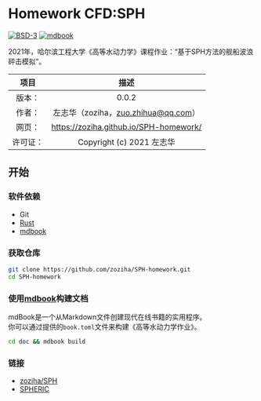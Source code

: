 # Homework CFD:SPH

[![BSD-3](https://img.shields.io/github/license/zoziha/SPH-homework?color=pink)](LICENSE)
[![mdbook](https://github.com/zoziha/SPH-homework/workflows/mdbook/badge.svg)](https://github.com/zoziha/SPH-homework/actions)

2021年，哈尔滨工程大学《高等水动力学》课程作业：“基于SPH方法的舰船波浪砰击模拟”。

| 项目 | 描述 |
| :-: | :-: |
| 版本： | 0.0.2 |
| 作者： | 左志华（zoziha，zuo.zhihua@qq.com） |
| 网页： | https://zoziha.github.io/SPH-homework/ |
| 许可证： | Copyright (c) 2021 左志华 |

## 开始

### 软件依赖

- Git
- [Rust](https://www.rust-lang.org/zh-CN/)
- [mdbook](https://github.com/rust-lang/mdBook)

### 获取仓库

```sh
git clone https://github.com/zoziha/SPH-homework.git
cd SPH-homework
```

### 使用[mdbook](https://github.com/rust-lang/mdBook)构建文档

mdBook是一个从Markdown文件创建现代在线书籍的实用程序。<br>
你可以通过提供的`book.toml`文件来构建《高等水动力学作业》。

```sh
cd doc && mdbook build
```

### 链接

+ [zoziha/SPH](https://github.com/zoziha/SPH)
+ [SPHERIC](https://www.spheric-sph.org/)